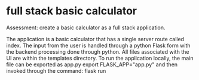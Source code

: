 # full stack basic calculator

Assessment: create a basic calculator as a full stack application. 

The application is a basic calculator that has a single server route called index. The input from the user is handled through a python Flask form with the backend processing done through python. All files associated with the UI are within the templates directory. To run the application locally, the main file can be exported as app.py export FLASK_APP="app.py" and then invoked through the command: flask run